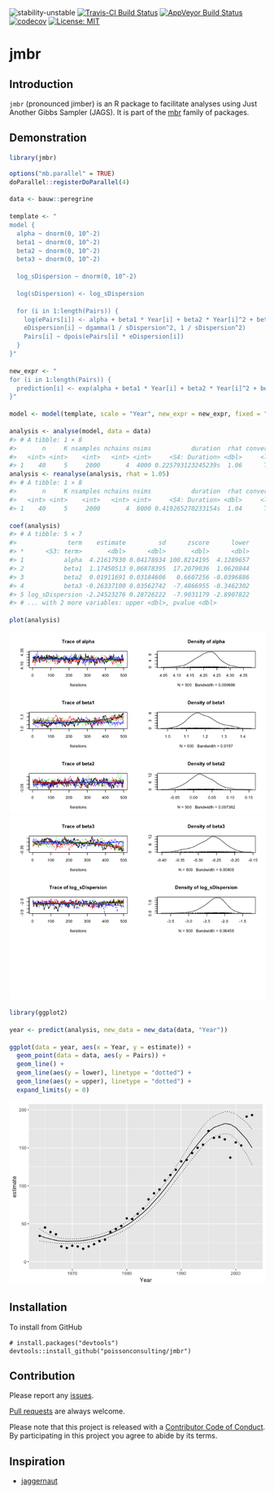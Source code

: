 
<!-- README.md is generated from README.Rmd. Please edit that file -->
![stability-unstable](https://img.shields.io/badge/stability-unstable-yellow.svg) [![Travis-CI Build Status](https://travis-ci.org/poissonconsulting/jmbr.svg?branch=master)](https://travis-ci.org/poissonconsulting/jmbr) [![AppVeyor Build Status](https://ci.appveyor.com/api/projects/status/github/poissonconsulting/jmbr?branch=master&svg=true)](https://ci.appveyor.com/project/poissonconsulting/jmbr) [![codecov](https://codecov.io/gh/poissonconsulting/jmbr/branch/master/graph/badge.svg)](https://codecov.io/gh/poissonconsulting/jmbr) [![License: MIT](https://img.shields.io/badge/License-MIT-blue.svg)](https://opensource.org/licenses/MIT)

jmbr
====

Introduction
------------

`jmbr` (pronounced jimber) is an R package to facilitate analyses using Just Another Gibbs Sampler (JAGS). It is part of the [mbr](https://github.com/poissonconsulting/mbr) family of packages.

Demonstration
-------------

``` r
library(jmbr)
```

``` r
options("mb.parallel" = TRUE)
doParallel::registerDoParallel(4)

data <- bauw::peregrine

template <- "
model {
  alpha ~ dnorm(0, 10^-2)
  beta1 ~ dnorm(0, 10^-2)
  beta2 ~ dnorm(0, 10^-2)
  beta3 ~ dnorm(0, 10^-2)

  log_sDispersion ~ dnorm(0, 10^-2)

  log(sDispersion) <- log_sDispersion

  for (i in 1:length(Pairs)) {
    log(ePairs[i]) <- alpha + beta1 * Year[i] + beta2 * Year[i]^2 + beta3 * Year[i]^3
    eDispersion[i] ~ dgamma(1 / sDispersion^2, 1 / sDispersion^2)
    Pairs[i] ~ dpois(ePairs[i] * eDispersion[i])
  }
}"

new_expr <- "
for (i in 1:length(Pairs)) {
  prediction[i] <- exp(alpha + beta1 * Year[i] + beta2 * Year[i]^2 + beta3 * Year[i]^3)
}"

model <- model(template, scale = "Year", new_expr = new_expr, fixed = "^(a|b|l)")

analysis <- analyse(model, data = data)
#> # A tibble: 1 × 8
#>       n     K nsamples nchains nsims           duration  rhat converged
#>   <int> <int>    <int>   <int> <int>     <S4: Duration> <dbl>     <lgl>
#> 1    40     5     2000       4  4000 0.225793123245239s  1.06      TRUE
analysis <- reanalyse(analysis, rhat = 1.05)
#> # A tibble: 1 × 8
#>       n     K nsamples nchains nsims           duration  rhat converged
#>   <int> <int>    <int>   <int> <int>     <S4: Duration> <dbl>     <lgl>
#> 1    40     5     2000       4  8000 0.419265270233154s  1.04      TRUE

coef(analysis)
#> # A tibble: 5 × 7
#>              term    estimate         sd      zscore      lower
#> *      <S3: term>       <dbl>      <dbl>       <dbl>      <dbl>
#> 1           alpha  4.21617930 0.04178934 100.8214195  4.1289657
#> 2           beta1  1.17450513 0.06878395  17.2079036  1.0620844
#> 3           beta2  0.01911691 0.03184606   0.6607256 -0.0396886
#> 4           beta3 -0.26337100 0.03562742  -7.4866955 -0.3462302
#> 5 log_sDispersion -2.24523276 0.28726222  -7.9031179 -2.8907822
#> # ... with 2 more variables: upper <dbl>, pvalue <dbl>

plot(analysis)
```

![](tools/README-unnamed-chunk-3-1.png)![](tools/README-unnamed-chunk-3-2.png)

``` r
library(ggplot2)

year <- predict(analysis, new_data = new_data(data, "Year"))

ggplot(data = year, aes(x = Year, y = estimate)) +
  geom_point(data = data, aes(y = Pairs)) +
  geom_line() +
  geom_line(aes(y = lower), linetype = "dotted") +
  geom_line(aes(y = upper), linetype = "dotted") +
  expand_limits(y = 0)
```

![](tools/README-unnamed-chunk-4-1.png)

Installation
------------

To install from GitHub

    # install.packages("devtools")
    devtools::install_github("poissonconsulting/jmbr")

Contribution
------------

Please report any [issues](https://github.com/poissonconsulting/jmbr/issues).

[Pull requests](https://github.com/poissonconsulting/jmbr/pulls) are always welcome.

Please note that this project is released with a [Contributor Code of Conduct](CONDUCT.md). By participating in this project you agree to abide by its terms.

Inspiration
-----------

-   [jaggernaut](https://github.com/poissonconsulting/jaggernaut)
